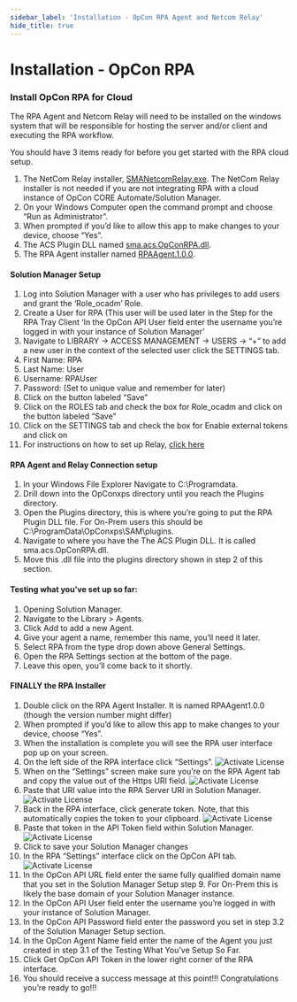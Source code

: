 ```yaml
---
sidebar_label: 'Installation - OpCon RPA Agent and Netcom Relay'
hide_title: true
---
```


# Installation - OpCon RPA

### Install OpCon RPA for Cloud
The RPA Agent and Netcom Relay will need to be installed on the windows system that will be responsible for hosting the server and/or client and executing the RPA workflow.

You should have 3 items ready for before you get started with the RPA cloud setup. 

1.	The NetCom Relay installer, <ins>SMANetcomRelay.exe</ins>.  The NetCom Relay installer is not needed if you are not integrating RPA with a cloud instance of OpCon CORE Automate/Solution Manager.
  1.	On your Windows Computer open the command prompt and choose “Run as Administrator”.
  2.	When prompted if you’d like to allow this app to make changes to your device, choose “Yes”.
2.	The ACS Plugin DLL named <ins>sma.acs.OpConRPA.dll</ins>.
3.	The RPA Agent installer named <ins>RPAAgent.1.0.0</ins>.

#### Solution Manager Setup
1.  Log into Solution Manager with a user who has privileges to add users and grant the ‘Role_ocadm’ Role.
2.  Create a User for RPA (This user will be used later in the Step for the RPA Tray Client ‘In the OpCon API User field enter the username you’re logged in with your instance of Solution Manager’
3.  Navigate to LIBRARY → ACCESS MANAGEMENT → USERS → “+” to add a new user in the context of the selected user click the SETTINGS tab.
   1.  First Name: RPA
   2.  Last Name: User
   3.  Username: RPAUser
   4.  Password: (Set to unique value and remember for later)
   5.  Click on the button labeled “Save”
   6.  Click on the ROLES tab and check the box for Role_ocadm and click on the button labeled “Save”
   7.  Click on the SETTINGS tab and check the box for Enable external tokens and click on
 4.  For instructions on how to set up Relay, [click here](https://help.smatechnologies.com/opcon-relay#install)

#### RPA Agent and Relay Connection setup
1.	In your Windows File Explorer Navigate to C:\Programdata.   
2.	Drill down into the OpConxps directory until you reach the Plugins directory.
3.	Open the Plugins directory, this is where you’re going to put the RPA Plugin DLL file. For On-Prem users this should be C:\ProgramData\OpConxps\SAM\plugins.
 1.	Navigate to where you have the The ACS Plugin DLL.  It is called sma.acs.OpConRPA.dll. 
 2.	Move this .dll file into the plugins directory shown in step 2 of this section.

#### Testing what you’ve set up so far:
1.	Opening Solution Manager.
2.	Navigate to the Library > Agents.
3.	Click Add to add a new Agent.
 1.	Give your agent a name, remember this name, you’ll need it later. 
 2.	Select RPA from the type drop down above General Settings.
 3.	Open the RPA Settings section at the bottom of the page.
  1.	Leave this open, you’ll come back to it shortly.

#### FINALLY the RPA Installer
1.	Double click on the RPA Agent Installer.  It is named RPAAgent1.0.0 (though the version number might differ)
2.	When prompted if you’d like to allow this app to make changes to your device, choose “Yes”.
3.	When the installation is complete you will see the RPA user interface pop up on your screen.
4.	On the left side of the RPA interface click “Settings”.
![Activate License](../static/img/RPAInstaller_Step4.png) 
5.	When on the “Settings” screen make sure you’re on the RPA Agent tab and copy the value out of the Https URI field.
![Activate License](../static/img/RPAInstaller_Step5.png) 
6.	Paste that URI value into the RPA Server URI in Solution Manager.
![Activate License](../static/img/RPAInstaller_Step6.png) 
7.	Back in the RPA interface, click generate token.  Note, that this automatically copies the token to your clipboard.
![Activate License](../static/img/RPAInstaller_Step7.png) 
8.	Paste that token in the API Token field within Solution Manager.
![Activate License](../static/img/RPAInstaller_Step8.png) 
9.	Click to save your Solution Manager changes
10.	In the RPA “Settings” interface click on the OpCon API tab.
![Activate License](../static/img/RPAInstaller_Step10.png) 
11.	In the OpCon API URL field enter the same fully qualified domain name that you set in the Solution Manager Setup step 9. For On-Prem this is likely the base domain of your Solution Manager instance.
12.	In the OpCon API User field enter the username you’re logged in with your instance of Solution Manager.
13.	In the OpCon API Password field enter the password you set in step 3.2 of the Solution Manager Setup section.
14.	In the OpCon Agent Name field enter the name of the Agent you just created in step 3.1 of the Testing What You’ve Setup So Far.
15.	Click Get OpCon API Token in the lower right corner of the RPA interface.
16.	You should receive a success message at this point!!! Congratulations you’re ready to go!!!

